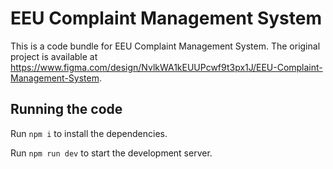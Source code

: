 
  # EEU Complaint Management System

  This is a code bundle for EEU Complaint Management System. The original project is available at https://www.figma.com/design/NvlkWA1kEUUPcwf9t3px1J/EEU-Complaint-Management-System.

  ## Running the code

  Run `npm i` to install the dependencies.

  Run `npm run dev` to start the development server.
  